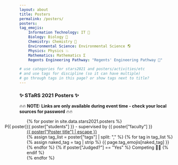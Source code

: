 ```yaml
---
layout: about
title: Posters
permalink: /posters/
posters:
tag_emojis:
    Information Technology: IT 💾
    Biology: Biology 🧬
    Chemistry: Chemistry 🧪
    Environmental Science: Environmental Science 🌎
    Physics: Physics 💥
    Mathematics: Mathematics Σ
    Regents Engineering Pathway: "Regents' Engineering Pathway 🔧"
    
# use categories for stars2021 and posters/activities/etc
# and use tags for discipline (so it can have multiple)
# go through tags in this page? or show tags next to title?
---
```

 <link rel="stylesheet" href="https://www.w3schools.com/w3css/4/w3.css"> 
 
<!-- ### ✨ Poster Submission Instructions ✨

Please follow instructions in <a href="https://ggc-stars.github.io/stars2021/update/2021/03/07/poster-submission-instructions.html"> this post </a> to submit your posters.

### ✨ Poster Judging Information ✨

Posters will be judged according to criteria posted <a href="https://ggc-stars.github.io/stars2021/update/2021/03/09/rubrics-feedback-posters.html">here</a>.

Note: <b>Live presentations of posters are preferred over pre-recorded videos of posters. Submissions with only pre-recorded videos get 1 pt deduction from final score.</b>
-->
### ✨ STaRS 2021 Posters ✨

🔥🔥 **NOTE: Links are only available during event time - check your local sources for password** 🔥🔥

<div class="page-segments">
    <ul class="page-segments-list">
    {% for poster in site.data.stars2021.posters %}
        <li style="list-style-type: 'P{{ poster["Poster #"] }}. '">
            <span class="post-meta">{{ poster["students"] }} - supervised by {{ poster["faculty"] }}</span><br>
            <span>
                <a class="post-link" href="{{ poster["Poster title"] | datapage_url: '/stars2021/posters' }}">
                {{ poster["Poster title"] | escape }}
                </a>
            </span><br>
            {% assign tag_list = poster["tags"] | split: "," %}
            <span class="post-excerpt">
                {% for tag in tag_list %}
                {% assign naked_tag = tag | strip %}
                    <span class="w3-tag w3-round w3-blue">{{ page.tag_emojis[naked_tag] }}</span>
                {% endfor %}
                    {% if poster["Judged?"] == "Yes" %}
                        <span class="w3-tag w3-round w3-red">Competing 🏃‍♂️ </span>
                    {% endif %}
            </span>
        </li>
    {% endfor %}
</ul>
</div>



